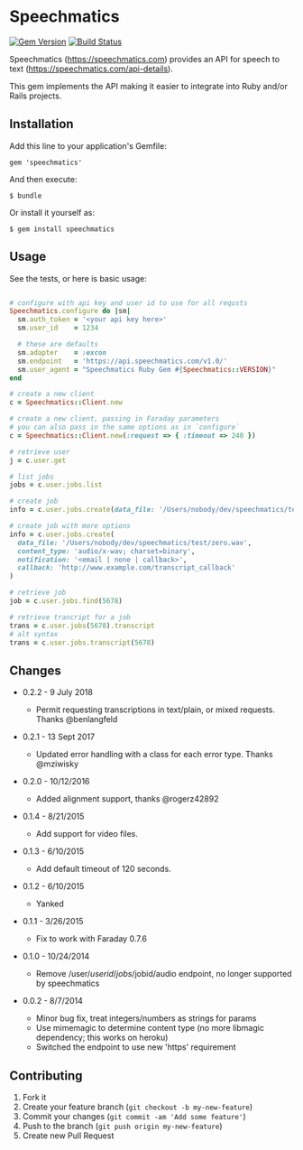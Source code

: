 # Speechmatics

[![Gem Version](https://badge.fury.io/rb/speechmatics.svg)](http://badge.fury.io/rb/speechmatics)
[![Build Status](https://travis-ci.org/PRX/speechmatics.svg?branch=master)](https://travis-ci.org/PRX/speechmatics)

Speechmatics (https://speechmatics.com) provides an API for speech to text (https://speechmatics.com/api-details).

This gem implements the API making it easier to integrate into Ruby and/or Rails projects.

## Installation

Add this line to your application's Gemfile:

    gem 'speechmatics'

And then execute:

    $ bundle

Or install it yourself as:

    $ gem install speechmatics

## Usage

See the tests, or here is basic usage:
```ruby

# configure with api key and user id to use for all requsts
Speechmatics.configure do |sm|
  sm.auth_token = '<your api key here>'
  sm.user_id    = 1234

  # these are defaults
  sm.adapter    = :excon
  sm.endpoint   = 'https://api.speechmatics.com/v1.0/'
  sm.user_agent = "Speechmatics Ruby Gem #{Speechmatics::VERSION}"
end

# create a new client
c = Speechmatics::Client.new

# create a new client, passing in Faraday parameters
# you can also pass in the same options as in `configure`
c = Speechmatics::Client.new(:request => { :timeout => 240 })

# retrieve user
j = c.user.get

# list jobs
jobs = c.user.jobs.list

# create job
info = c.user.jobs.create(data_file: '/Users/nobody/dev/speechmatics/test/zero.wav')

# create job with more options
info = c.user.jobs.create(
  data_file: '/Users/nobody/dev/speechmatics/test/zero.wav',
  content_type: 'audio/x-wav; charset=binary',
  notification: '<email | none | callback>',
  callback: 'http://www.example.com/transcript_callback'
)

# retrieve job
job = c.user.jobs.find(5678)

# retrieve trancript for a job
trans = c.user.jobs(5678).transcript
# alt syntax
trans = c.user.jobs.transcript(5678)

```

## Changes
* 0.2.2 - 9 July 2018
  - Permit requesting transcriptions in text/plain, or mixed requests. Thanks @benlangfeld

* 0.2.1 - 13 Sept 2017
  - Updated error handling with a class for each error type. Thanks @mziwisky

* 0.2.0 - 10/12/2016
  - Added alignment support, thanks @rogerz42892

* 0.1.4 - 8/21/2015
  - Add support for video files.

* 0.1.3 - 6/10/2015
  - Add default timeout of 120 seconds.

* 0.1.2 - 6/10/2015
  - Yanked

* 0.1.1 - 3/26/2015
  - Fix to work with Faraday 0.7.6

* 0.1.0 - 10/24/2014
  - Remove /user/$userid/jobs/$jobid/audio endpoint, no longer supported by speechmatics

* 0.0.2 - 8/7/2014
  - Minor bug fix, treat integers/numbers as strings for params
  - Use mimemagic to determine content type (no more libmagic dependency; this works on heroku)
  - Switched the endpoint to use new 'https' requirement

## Contributing

1. Fork it
2. Create your feature branch (`git checkout -b my-new-feature`)
3. Commit your changes (`git commit -am 'Add some feature'`)
4. Push to the branch (`git push origin my-new-feature`)
5. Create new Pull Request
